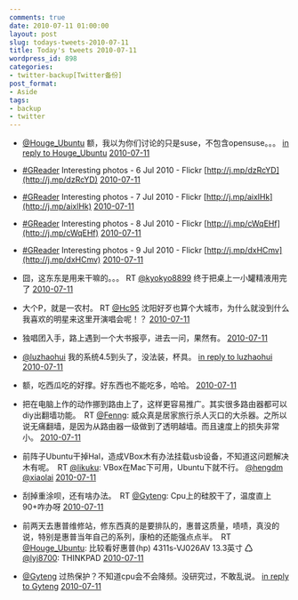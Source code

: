 ```yaml
---
comments: true
date: 2010-07-11 01:00:00
layout: post
slug: todays-tweets-2010-07-11
title: Today's tweets 2010-07-11
wordpress_id: 898
categories:
- twitter-backup[Twitter备份]
post_format:
- Aside
tags:
- backup
- twitter
---
```





  * [@Houge_Ubuntu](http://twitter.com/Houge_Ubuntu) 额，我以为你们讨论的只是suse，不包含opensuse。。。 [in reply to Houge_Ubuntu](http://twitter.com/Houge_Ubuntu/statuses/18205223726) [2010-07-11](http://twitter.com/gfrog/statuses/18205436172)





  * [#GReader](http://search.twitter.com/search?q=%23GReader) Interesting photos -  6 Jul 2010 - Flickr [http://j.mp/dzRcYD](http://j.mp/dzRcYD) [2010-07-11](http://twitter.com/gfrog/statuses/18206946391)





  * [#GReader](http://search.twitter.com/search?q=%23GReader) Interesting photos -  7 Jul 2010 - Flickr [http://j.mp/aixlHk](http://j.mp/aixlHk) [2010-07-11](http://twitter.com/gfrog/statuses/18206948663)





  * [#GReader](http://search.twitter.com/search?q=%23GReader) Interesting photos -  8 Jul 2010 - Flickr [http://j.mp/cWqEHf](http://j.mp/cWqEHf) [2010-07-11](http://twitter.com/gfrog/statuses/18207051819)





  * [#GReader](http://search.twitter.com/search?q=%23GReader) Interesting photos -  9 Jul 2010 - Flickr [http://j.mp/dxHCmv](http://j.mp/dxHCmv) [2010-07-11](http://twitter.com/gfrog/statuses/18207054309)





  * 囧，这东东是用来干嘛的。。。 RT [@kyokyo8899](http://twitter.com/kyokyo8899) 终于把桌上一小罐精液用完了 [2010-07-11](http://twitter.com/gfrog/statuses/18207517196)





  * 大个P，就是一农村。 RT [@Hc95](http://twitter.com/Hc95) 沈阳好歹也算个大城市，为什么就没到什么我喜欢的明星来这里开演唱会呢！？ [2010-07-11](http://twitter.com/gfrog/statuses/18207982298)





  * 独唱团入手，路上遇到一个大书报亭，进去一问，果然有。 [2010-07-11](http://twitter.com/gfrog/statuses/18271453139)





  * [@luzhaohui](http://twitter.com/luzhaohui) 我的系统4.5到头了，没法装，杯具。 [in reply to luzhaohui](http://twitter.com/luzhaohui/statuses/18212515883) [2010-07-11](http://twitter.com/gfrog/statuses/18271849429)





  * 额，吃西瓜吃的好撑。好东西也不能吃多，哈哈。 [2010-07-11](http://twitter.com/gfrog/statuses/18274617135)





  * 把在电脑上作的动作挪到路由上了，这样更容易推广。其实很多路由器都可以diy出翻墙功能。　RT [@Fenng](http://twitter.com/Fenng): 威众真是居家旅行杀人灭口的大杀器。之所以说无痛翻墙，是因为从路由器一级做到了透明越墙。而且速度上的损失非常小。 [2010-07-11](http://twitter.com/gfrog/statuses/18274873405)





  * 前阵子Ubuntu干掉Hal，造成VBox木有办法挂载usb设备，不知道这问题解决木有呢。　RT [@likuku](http://twitter.com/likuku): VBox在Mac下可用，Ubuntu下就不行。 [@hengdm](http://twitter.com/hengdm) [@xiaolai](http://twitter.com/xiaolai) [2010-07-11](http://twitter.com/gfrog/statuses/18275002826)





  * 刮掉重涂呗，还有啥办法。　RT [@Gyteng](http://twitter.com/Gyteng): Cpu上的硅胶干了，温度直上90+咋办呀 [2010-07-11](http://twitter.com/gfrog/statuses/18275792245)





  * 前两天去惠普维修站，修东西真的是要排队的，惠普这质量，啧啧，真没的说，特别是惠普当年自己的系列，康柏的还能强点点半。　RT [@Houge_Ubuntu](http://twitter.com/Houge_Ubuntu): 比较看好惠普(hp) 4311s-VJ026AV 13.3英寸 ♺ [@lyj8700](http://twitter.com/lyj8700): THINKPAD [2010-07-11](http://twitter.com/gfrog/statuses/18275967439)





  * [@Gyteng](http://twitter.com/Gyteng) 过热保护？不知道cpu会不会降频。没研究过，不敢乱说。 [in reply to Gyteng](http://twitter.com/Gyteng/statuses/18275977942) [2010-07-11](http://twitter.com/gfrog/statuses/18276144023)




